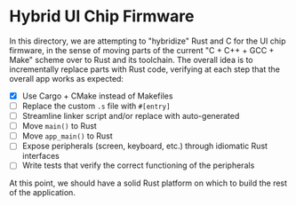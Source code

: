 Hybrid UI Chip Firmware
=======================

In this directory, we are attempting to "hybridize" Rust and C for the UI chip
firmware, in the sense of moving parts of the current "C + C++ + GCC + Make"
scheme over to Rust and its toolchain.  The overall idea is to incrementally
replace parts with Rust code, verifying at each step that the overall app works
as expected:

* [X] Use Cargo + CMake instead of Makefiles
* [ ] Replace the custom `.s` file with `#[entry]`
* [ ] Streamline linker script and/or replace with auto-generated
* [ ] Move `main()` to Rust 
* [ ] Move `app_main()` to Rust
* [ ] Expose peripherals (screen, keyboard, etc.) through idiomatic Rust interfaces
* [ ] Write tests that verify the correct functioning of the peripherals

At this point, we should have a solid Rust platform on which to build the rest
of the application.
